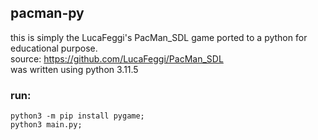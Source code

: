 ## pacman-py
this is simply the LucaFeggi's PacMan_SDL game ported to a python for educational purpose.  
source: https://github.com/LucaFeggi/PacMan_SDL  
was written using python 3.11.5  

### run:  
`python3 -m pip install pygame;`  
`python3 main.py;`  
